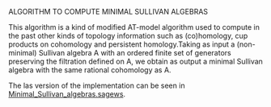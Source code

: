 ALGORITHM TO COMPUTE MINIMAL SULLIVAN ALGEBRAS

This algorithm is a kind of modified AT-model algorithm used to compute in the past other kinds of topology information such as (co)homology, cup products on cohomology and persistent homology.Taking as input a (non-minimal) Sullivan algebra A with an ordered finite set of generators preserving the filtration defined on A, we obtain as output a minimal Sullivan algebra with the same rational cohomology as A. 

The las version of the implementation can be seen in [Minimal_Sullivan_algebras.sagews](https://github.com/Cimagroup/Computing-minimal-Sullivan-algebras/blob/master/Minimal_Sullivan_algebras.sagews).
